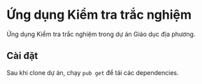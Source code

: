 # Ứng dụng Kiểm tra trắc nghiệm

Ứng dụng Kiểm tra trắc nghiệm trong dự án Giáo dục địa phương.

## Cài đặt

Sau khi clone dự án, chạy ```pub get``` để tải các dependencies.


